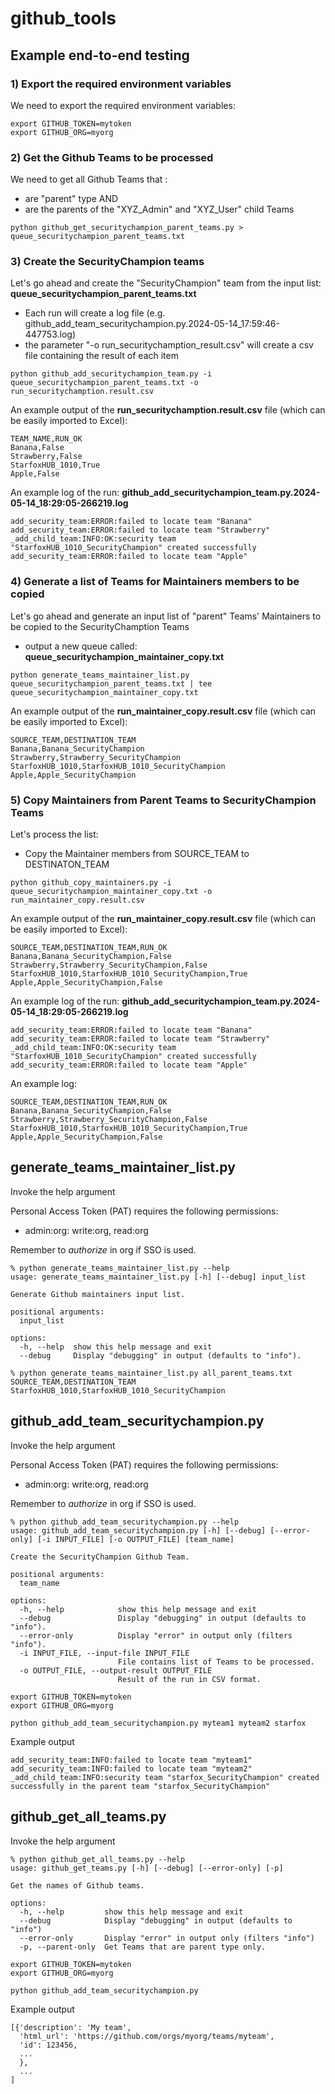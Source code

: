 # github_tools

## Example end-to-end testing

### 1) Export the required environment variables

We need to export the required environment variables:

```shell
export GITHUB_TOKEN=mytoken
export GITHUB_ORG=myorg
```

### 2) Get the Github Teams to be processed

We need to get all Github Teams that : 
 - are "parent" type AND 
 - are the parents of the "XYZ_Admin" and "XYZ_User" child Teams

```shell
python github_get_securitychampion_parent_teams.py > queue_securitychampion_parent_teams.txt
```

### 3) Create the SecurityChampion teams

Let's go ahead and create the "SecurityChampion" team from the input list: **queue_securitychampion_parent_teams.txt**
 - Each run will create a log file (e.g. github_add_team_securitychampion.py.2024-05-14_17:59:46-447753.log)
 - the parameter "-o run_securitychamption_result.csv" will create a csv file containing the result of each item

```shell
python github_add_securitychampion_team.py -i queue_securitychampion_parent_teams.txt -o run_securitychamption.result.csv
```

An example output of the **run_securitychamption.result.csv** file (which can be easily imported to Excel):

```shell
TEAM_NAME,RUN_OK
Banana,False
Strawberry,False
StarfoxHUB_1010,True
Apple,False
```

An example log of the run: **github_add_securitychampion_team.py.2024-05-14_18:29:05-266219.log**

```shell
add_security_team:ERROR:failed to locate team "Banana"
add_security_team:ERROR:failed to locate team "Strawberry"
_add_child_team:INFO:OK:security team "StarfoxHUB_1010_SecurityChampion" created successfully
add_security_team:ERROR:failed to locate team "Apple"
```

### 4) Generate a list of Teams for Maintainers members to be copied

Let's go ahead and generate an input list of "parent" Teams' Maintainers to be copied to the SecurityChamption Teams
 - output a new queue called: **queue_securitychampion_maintainer_copy.txt**

```shell
python generate_teams_maintainer_list.py queue_securitychampion_parent_teams.txt | tee queue_securitychampion_maintainer_copy.txt
```

An example output of the **run_maintainer_copy.result.csv** file (which can be easily imported to Excel):

```shell
SOURCE_TEAM,DESTINATION_TEAM
Banana,Banana_SecurityChampion
Strawberry,Strawberry_SecurityChampion
StarfoxHUB_1010,StarfoxHUB_1010_SecurityChampion
Apple,Apple_SecurityChampion
```

### 5) Copy Maintainers from Parent Teams to SecurityChampion Teams

Let's process the list:
 - Copy the Maintainer members from SOURCE_TEAM to DESTINATON_TEAM

```shell
python github_copy_maintainers.py -i queue_securitychampion_maintainer_copy.txt -o run_maintainer_copy.result.csv
```

An example output of the **run_maintainer_copy.result.csv** file (which can be easily imported to Excel):

```shell
SOURCE_TEAM,DESTINATION_TEAM,RUN_OK
Banana,Banana_SecurityChampion,False
Strawberry,Strawberry_SecurityChampion,False
StarfoxHUB_1010,StarfoxHUB_1010_SecurityChampion,True
Apple,Apple_SecurityChampion,False
```

An example log of the run: **github_add_securitychampion_team.py.2024-05-14_18:29:05-266219.log**

```shell
add_security_team:ERROR:failed to locate team "Banana"
add_security_team:ERROR:failed to locate team "Strawberry"
_add_child_team:INFO:OK:security team "StarfoxHUB_1010_SecurityChampion" created successfully
add_security_team:ERROR:failed to locate team "Apple"
```

An example log:

```shell
SOURCE_TEAM,DESTINATION_TEAM,RUN_OK
Banana,Banana_SecurityChampion,False
Strawberry,Strawberry_SecurityChampion,False
StarfoxHUB_1010,StarfoxHUB_1010_SecurityChampion,True
Apple,Apple_SecurityChampion,False
```

## generate_teams_maintainer_list.py

Invoke the help argument

Personal Access Token (PAT) requires the following permissions:
- admin:org: write:org, read:org

Remember to *authorize* in org if SSO is used.

```shell
% python generate_teams_maintainer_list.py --help
usage: generate_teams_maintainer_list.py [-h] [--debug] input_list

Generate Github maintainers input list.

positional arguments:
  input_list

options:
  -h, --help  show this help message and exit
  --debug     Display "debugging" in output (defaults to "info").
```

```shell
% python generate_teams_maintainer_list.py all_parent_teams.txt 
SOURCE_TEAM,DESTINATION_TEAM
StarfoxHUB_1010,StarfoxHUB_1010_SecurityChampion
```

## github_add_team_securitychampion.py

Invoke the help argument

Personal Access Token (PAT) requires the following permissions:
- admin:org: write:org, read:org

Remember to *authorize* in org if SSO is used.

```shell
% python github_add_team_securitychampion.py --help
usage: github_add_team_securitychampion.py [-h] [--debug] [--error-only] [-i INPUT_FILE] [-o OUTPUT_FILE] [team_name]

Create the SecurityChampion Github Team.

positional arguments:
  team_name

options:
  -h, --help            show this help message and exit
  --debug               Display "debugging" in output (defaults to "info").
  --error-only          Display "error" in output only (filters "info").
  -i INPUT_FILE, --input-file INPUT_FILE
                        File contains list of Teams to be processed.
  -o OUTPUT_FILE, --output-result OUTPUT_FILE
                        Result of the run in CSV format.
```

```shell
export GITHUB_TOKEN=mytoken
export GITHUB_ORG=myorg
```

```shell
python github_add_team_securitychampion.py myteam1 myteam2 starfox
```

Example output
```shell
add_security_team:INFO:failed to locate team "myteam1"
add_security_team:INFO:failed to locate team "myteam2"
_add_child_team:INFO:security team "starfox_SecurityChampion" created successfully in the parent team "starfox_SecurityChampion"
```

## github_get_all_teams.py

Invoke the help argument

```shell
% python github_get_all_teams.py --help
usage: github_get_teams.py [-h] [--debug] [--error-only] [-p]

Get the names of Github teams.

options:
  -h, --help         show this help message and exit
  --debug            Display "debugging" in output (defaults to "info")
  --error-only       Display "error" in output only (filters "info")
  -p, --parent-only  Get Teams that are parent type only.
```


```shell
export GITHUB_TOKEN=mytoken
export GITHUB_ORG=myorg
```

```shell
python github_add_team_securitychampion.py 
```

Example output
```shell
[{'description': 'My team',
  'html_url': 'https://github.com/orgs/myorg/teams/myteam',
  'id': 123456,
  ...
  },
  ...
]
```